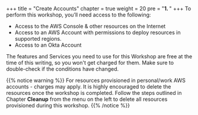 +++
title = "Create Accounts"
chapter = true
weight = 20
pre = "<b>1. </b>"
+++
To perform this workshop, you’ll need access to the following:

- Access to the AWS Console & other resources on the Internet
- Access to an AWS Account with permissions to deploy resources in supported regions.
- Access to an Okta Account

 The features and Services you need to use for this Workshop are free at the time of this writing, so you won't get charged for them. Make sure to double-check if the conditions have changed.

{{% notice warning %}}
For resources provisioned in personal/work AWS accounts - charges may apply. It is highly encouraged to delete the resources once the workshop is completed.
Follow the steps outlined in Chapter **Cleanup** from the menu on the left to delete all resources provisioned during this workshop.
{{% /notice %}}